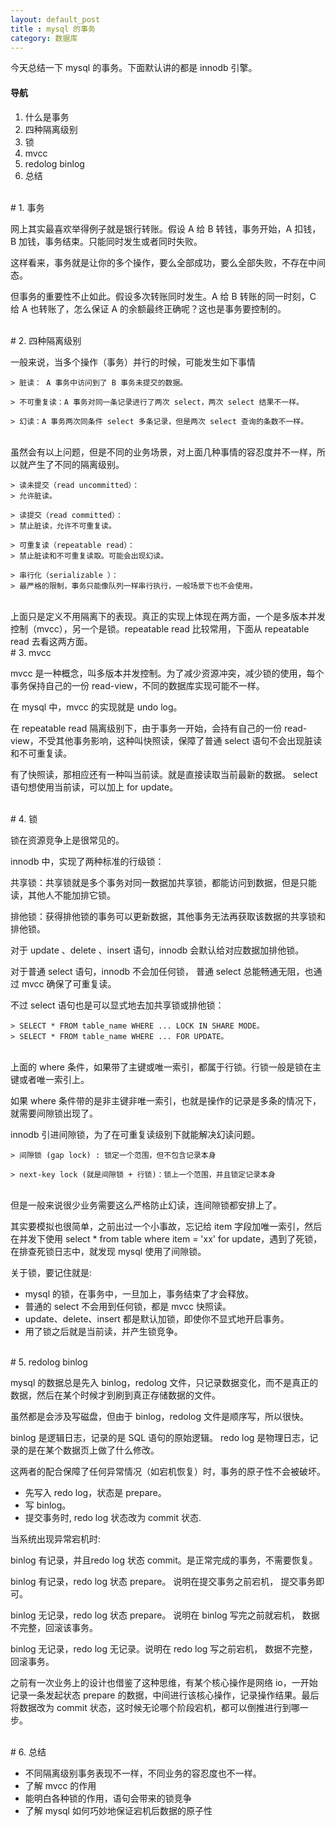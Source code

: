 ```yaml
---
layout: default_post
title : mysql 的事务
category: 数据库
---
```


今天总结一下 mysql 的事务。下面默认讲的都是 innodb 引擎。

#### 导航
1. 什么是事务
2. 四种隔离级别
3. 锁
4. mvcc
5. redolog binlog
6. 总结 

<br>
# 1. 事务

网上其实最喜欢举得例子就是银行转账。假设 A 给 B 转钱，事务开始，A 扣钱，B 加钱，事务结束。只能同时发生或者同时失败。

这样看来，事务就是让你的多个操作，要么全部成功，要么全部失败，不存在中间态。

但事务的重要性不止如此。假设多次转账同时发生。A 给 B 转账的同一时刻，C 给 A 也转账了，怎么保证 A 的余额最终正确呢？这也是事务要控制的。

<br>
# 2. 四种隔离级别

一般来说，当多个操作（事务）并行的时候，可能发生如下事情

```
> 脏读： A 事务中访问到了 B 事务未提交的数据。 

> 不可重复读：A 事务对同一条记录进行了两次 select，两次 select 结果不一样。

> 幻读：A 事务两次同条件 select 多条记录，但是两次 select 查询的条数不一样。
```
<br>
虽然会有以上问题，但是不同的业务场景，对上面几种事情的容忍度并不一样，所以就产生了不同的隔离级别。

```
> 读未提交（read uncommitted）：
> 允许脏读。

> 读提交（read committed）：
> 禁止脏读，允许不可重复读。

> 可重复读（repeatable read）：
> 禁止脏读和不可重复读取。可能会出现幻读。

> 串行化（serializable ）：
> 最严格的限制，事务只能像队列一样串行执行，一般场景下也不会使用。
```

<br>
上面只是定义不用隔离下的表现。真正的实现上体现在两方面，一个是多版本并发控制（mvcc），另一个是锁。repeatable read 比较常用，下面从 repeatable read 去看这两方面。


<br>
# 3. mvcc

mvcc 是一种概念，叫多版本并发控制。为了减少资源冲突，减少锁的使用，每个事务保持自己的一份 read-view，不同的数据库实现可能不一样。

在 mysql 中，mvcc 的实现就是 undo log。

在 repeatable read 隔离级别下，由于事务一开始，会持有自己的一份 read-view，不受其他事务影响，这种叫快照读，保障了普通 select 语句不会出现脏读和不可重复读。

有了快照读，那相应还有一种叫当前读。就是直接读取当前最新的数据。
select 语句想使用当前读，可以加上 for update。

<br>
# 4. 锁

锁在资源竞争上是很常见的。

innodb 中，实现了两种标准的行级锁：

共享锁：共享锁就是多个事务对同一数据加共享锁，都能访问到数据，但是只能读，其他人不能加排它锁。

排他锁：获得排他锁的事务可以更新数据，其他事务无法再获取该数据的共享锁和排他锁。

对于 update 、delete 、insert 语句，innodb
会默认给对应数据加排他锁。

对于普通 select 语句，innodb 不会加任何锁， 普通 select 总能畅通无阻，也通过 mvcc 确保了可重复读。

不过 select 语句也是可以显式地去加共享锁或排他锁：

```
> SELECT * FROM table_name WHERE ... LOCK IN SHARE MODE。
> SELECT * FROM table_name WHERE ... FOR UPDATE。
```

<br>
上面的 where 条件，如果带了主键或唯一索引，都属于行锁。行锁一般是锁在主键或者唯一索引上。

如果 where 条件带的是非主键非唯一索引，也就是操作的记录是多条的情况下，就需要间隙锁出现了。

innodb 引进间隙锁，为了在可重复读级别下就能解决幻读问题。

```
> 间隙锁 (gap lock) : 锁定一个范围，但不包含记录本身

> next-key lock (就是间隙锁 + 行锁)：锁上一个范围，并且锁定记录本身
```
<br>
但是一般来说很少业务需要这么严格防止幻读，连间隙锁都安排上了。

其实要模拟也很简单，之前出过一个小事故，忘记给 item 字段加唯一索引，然后在并发下使用 select * from table where item = 'xx' for update，遇到了死锁，在排查死锁日志中，就发现 mysql 使用了间隙锁。

关于锁，要记住就是:
- mysql 的锁，在事务中，一旦加上，事务结束了才会释放。
- 普通的 select 不会用到任何锁，都是 mvcc 快照读。
- update、delete、insert 都是默认加锁，即使你不显式地开启事务。
- 用了锁之后就是当前读，并产生锁竞争。


<br>
#   5. redolog binlog

mysql 的数据总是先入 binlog，redolog 文件，只记录数据变化，而不是真正的数据，然后在某个时候才到刷到真正存储数据的文件。

虽然都是会涉及写磁盘，但由于 binlog，redolog 文件是顺序写，所以很快。

binlog 是逻辑日志，记录的是 SQL 语句的原始逻辑。
redo log 是物理日志，记录的是在某个数据页上做了什么修改。

这两者的配合保障了任何异常情况（如宕机恢复）时，事务的原子性不会被破坏。

- 先写入 redo log，状态是 prepare。
- 写 binlog。
- 提交事务时, redo log 状态改为 commit 状态.

当系统出现异常宕机时:

binlog 有记录，并且redo log 状态 commit。是正常完成的事务，不需要恢复。

binlog 有记录，redo log 状态 prepare。
说明在提交事务之前宕机， 提交事务即可。

binlog 无记录，redo log 状态 prepare。
说明在 binlog 写完之前就宕机， 数据不完整，回滚该事务。

binlog 无记录，redo log 无记录。说明在 redo log 写之前宕机， 数据不完整，回滚事务。


之前有一次业务上的设计也借鉴了这种思维，有某个核心操作是网络 io，一开始记录一条发起状态 prepare 的数据，中间进行该核心操作，记录操作结果。最后将数据改为 commit 状态，这时候无论哪个阶段宕机，都可以倒推进行到哪一步。

<br>
# 6. 总结

- 不同隔离级别事务表现不一样，不同业务的容忍度也不一样。
- 了解 mvcc 的作用
- 能明白各种锁的作用，语句会带来的锁竞争
- 了解 mysql 如何巧妙地保证宕机后数据的原子性 
  
